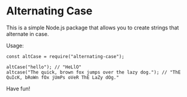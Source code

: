 # Alternating Case

This is a simple Node.js package that allows you to create strings that alternate in case.

Usage:

    const altCase = require("alternating-case");

    altCase("hello"); // "HeLlO"
    altcase("The quick, brown fox jumps over the lazy dog."); // "ThE QuIcK, bRoWn fOx jUmPs oVeR ThE LaZy dOg."

Have fun!
